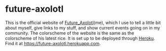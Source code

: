 # future-axolotl

This is the official website of [Future_Axolotl](https://www.youtube.com/channel/UCJM-5SCaGBNwXAH7Mw7r8VQ)(me), which I use to tell a little bit about myself, give links to my stuff, and show current events going on in my community. The colorscheme of the website is the same as the colorscheme of his latest rice. It is set up to be deployed through [Heroku](https://www.heroku.com/). Find it at https://future-axolotl.herokuapp.com. 

